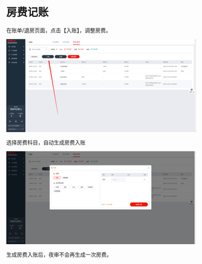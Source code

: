 # 房费记账

在账单/退房页面，点击【入账】，调整房费。

![&#x70B9;&#x51FB;&#x5165;&#x8D26;&#x8FDB;&#x884C;&#x623F;&#x8D39;&#x8C03;&#x6574;](../../../.gitbook/assets/image%20%284%29.png)

选择房费科目，自动生成房费入账  


![&#x70B9;&#x51FB;&#x623F;&#x8D39;&#xFF0C;&#x81EA;&#x52A8;&#x6839;&#x636E;&#x8BA2;&#x5355;&#x623F;&#x8D39;&#x751F;&#x6210;&#x623F;&#x8D39;&#x5165;&#x8D26;](../../../.gitbook/assets/image%20%28209%29.png)

  
生成房费入账后，夜审不会再生成一次房费。

